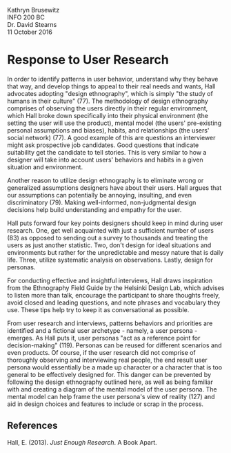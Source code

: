 Kathryn Brusewitz  
INFO 200 BC  
Dr. David Stearns  
11 October 2016  

Response to User Research
=========================
In order to identify patterns in user behavior, understand why they behave that way, and develop things to appeal to their real needs and wants, Hall advocates adopting "design ethnography", which is simply "the study of humans in their culture" (77). The methodology of design ethnography comprises of observing the users directly in their regular environment, which Hall broke down specifically into their physical environment (the setting the user will use the product), mental model (the users' pre-existing personal assumptions and biases), habits, and relationships (the users' social network) (77). A good example of this are questions an interviewer might ask prospective job candidates. Good questions that indicate suitability get the candidate to tell stories. This is very similar to how a designer will take into account users' behaviors and habits in a given situation and environment.

Another reason to utilize design ethnography is to eliminate wrong or generalized assumptions designers have about their users. Hall argues that our assumptions can potentially be annoying, insulting, and even discriminatory (79). Making well-informed, non-judgmental design decisions help build understanding and empathy for the user.

Hall puts forward four key points designers should keep in mind during user research. One, get well acquainted with just a sufficient number of users (83) as opposed to sending out a survey to thousands and treating the users as just another statistic. Two, don't design for ideal situations and environments but rather for the unpredictable and messy nature that is daily life. Three, utilize systematic analysis on observations. Lastly, design for personas.

For conducting effective and insightful interviews, Hall draws inspiration from the Ethnography Field Guide by the Helsinki Design Lab, which advises to listen more than talk, encourage the participant to share thoughts freely, avoid closed and leading questions, and note phrases and vocabulary they use. These tips help try to keep it as conversational as possible.

From user research and interviews, patterns behaviors and priorities are identified and a fictional user archetype - namely, a user persona - emerges. As Hall puts it, user personas "act as a reference point for decision-making" (119). Personas can be reused for different scenarios and even products. Of course, if the user research did not comprise of thoroughly observing and interviewing real people, the end result user persona would essentially be a made up character or a character that is too general to be effectively designed for. This danger can be prevented by following the design ethnography outlined here, as well as being familiar with and creating a diagram of the mental model of the user persona. The mental model can help frame the user persona's view of reality (127) and aid in design choices and features to include or scrap in the process.

References
----------
Hall, E. (2013). _Just Enough Research_. A Book Apart.